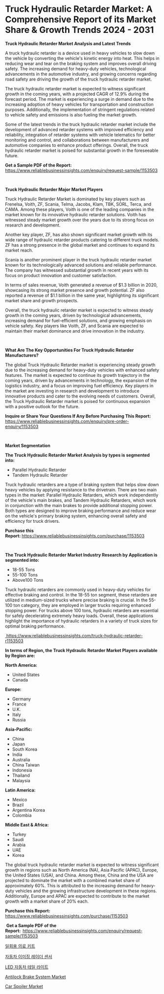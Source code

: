 <p><h1>Truck Hydraulic Retarder Market: A Comprehensive Report of its Market Share & Growth Trends 2024 - 2031</h1></p><p><strong>Truck Hydraulic Retarder Market Analysis and Latest Trends</strong></p>
<p><p>A truck hydraulic retarder is a device used in heavy vehicles to slow down the vehicle by converting the vehicle's kinetic energy into heat. This helps in reducing wear and tear on the braking system and improves overall driving safety. The increasing demand for heavy-duty vehicles, technological advancements in the automotive industry, and growing concerns regarding road safety are driving the growth of the truck hydraulic retarder market.</p><p>The truck hydraulic retarder market is expected to witness significant growth in the coming years, with a projected CAGR of 12.9% during the forecast period. The market is experiencing a surge in demand due to the increasing adoption of heavy vehicles for transportation and construction purposes. Additionally, the implementation of stringent regulations related to vehicle safety and emissions is also fueling the market growth.</p><p>Some of the latest trends in the truck hydraulic retarder market include the development of advanced retarder systems with improved efficiency and reliability, integration of retarder systems with vehicle telematics for better monitoring and control, and collaborations between manufacturers and automotive companies to enhance product offerings. Overall, the truck hydraulic retarder market is poised for substantial growth in the foreseeable future.</p></p>
<p><strong>Get a Sample PDF of the Report:&nbsp;</strong> <a href="https://www.reliablebusinessinsights.com/enquiry/request-sample/1153503">https://www.reliablebusinessinsights.com/enquiry/request-sample/1153503</a></p>
<p>&nbsp;</p>
<p><strong>Truck Hydraulic Retarder Major Market Players</strong></p>
<p><p>Truck Hydraulic Retarder Market is dominated by key players such as Frenelsa, Voith, ZF, Scania, Telma, Jacobs, Klam, TBK, SORL, Terca, and CAMA. Among these players, Voith is one of the leading companies in the market known for its innovative hydraulic retarder solutions. Voith has witnessed steady market growth over the years due to its strong focus on research and development.</p><p>Another key player, ZF, has also shown significant market growth with its wide range of hydraulic retarder products catering to different truck models. ZF has a strong presence in the global market and continues to expand its market reach.</p><p>Scania is another prominent player in the truck hydraulic retarder market known for its technologically advanced solutions and reliable performance. The company has witnessed substantial growth in recent years with its focus on product innovation and customer satisfaction.</p><p>In terms of sales revenue, Voith generated a revenue of $1.3 billion in 2020, showcasing its strong market presence and growth potential. ZF also reported a revenue of $1.1 billion in the same year, highlighting its significant market share and growth prospects.</p><p>Overall, the truck hydraulic retarder market is expected to witness steady growth in the coming years, driven by technological advancements, increasing demand for fuel-efficient solutions, and growing emphasis on vehicle safety. Key players like Voith, ZF, and Scania are expected to maintain their market dominance and drive innovation in the industry.</p></p>
<p>&nbsp;</p>
<p><strong>What Are The Key Opportunities For Truck Hydraulic Retarder Manufacturers?</strong></p>
<p><p>The global Truck Hydraulic Retarder market is experiencing steady growth due to the increasing demand for heavy-duty vehicles with enhanced safety features. The market is expected to continue its growth trajectory in the coming years, driven by advancements in technology, the expansion of the logistics industry, and a focus on improving fuel efficiency. Key players in the market are investing in research and development to introduce innovative products and cater to the evolving needs of customers. Overall, the Truck Hydraulic Retarder market is poised for continuous expansion with a positive outlook for the future.</p></p>
<p><strong>Inquire or Share Your Questions If Any Before Purchasing This Report:</strong> <a href="https://www.reliablebusinessinsights.com/enquiry/pre-order-enquiry/1153503">https://www.reliablebusinessinsights.com/enquiry/pre-order-enquiry/1153503</a></p>
<p>&nbsp;</p>
<p><strong>Market Segmentation</strong></p>
<p><strong>The Truck Hydraulic Retarder Market Analysis by types is segmented into:</strong></p>
<p><ul><li>Parallel Hydraulic Retarder</li><li>Tandem Hydraulic Retarder</li></ul></p>
<p><p>Truck hydraulic retarders are a type of braking system that helps slow down heavy vehicles by applying resistance to the drivetrain. There are two main types in the market: Parallel Hydraulic Retarders, which work independently of the vehicle's main brakes, and Tandem Hydraulic Retarders, which work in conjunction with the main brakes to provide additional stopping power. Both types are designed to improve braking performance and reduce wear on the vehicle's primary braking system, enhancing overall safety and efficiency for truck drivers.</p></p>
<p><strong>Purchase this Report:&nbsp;</strong><a href="https://www.reliablebusinessinsights.com/purchase/1153503">https://www.reliablebusinessinsights.com/purchase/1153503</a></p>
<p>&nbsp;</p>
<p><strong>The Truck Hydraulic Retarder Market Industry Research by Application is segmented into:</strong></p>
<p><ul><li>18-55 Tons</li><li>55-100 Tons</li><li>Above100 Tons</li></ul></p>
<p><p>Truck hydraulic retarders are commonly used in heavy-duty vehicles for effective braking and control. In the 18-55 ton segment, these retarders are utilized in medium-sized trucks where precise braking is crucial. In the 55-100 ton category, they are employed in larger trucks requiring enhanced stopping power. For trucks above 100 tons, hydraulic retarders are essential for safely decelerating extremely heavy loads. Overall, these applications highlight the importance of hydraulic retarders in a variety of truck sizes for optimal braking performance.</p></p>
<p><a href="https://www.reliablebusinessinsights.com/truck-hydraulic-retarder-r1153503">&nbsp;https://www.reliablebusinessinsights.com/truck-hydraulic-retarder-r1153503</a></p>
<p><strong>In terms of Region, the Truck Hydraulic Retarder Market Players available by Region are:</strong></p>
<p>
    <p> <strong> North America: </strong>
        <ul>
            <li>United States</li>
            <li>Canada</li>
        </ul>
        </p> 
    <p> <strong> Europe: </strong>
        <ul>
            <li>Germany</li>
            <li>France</li>
            <li>U.K.</li>
            <li>Italy</li>
            <li>Russia</li>
        </ul>
        </p> 
    <p> <strong> Asia-Pacific: </strong>
        <ul>
            <li>China</li>
            <li>Japan</li>
            <li>South Korea</li>
            <li>India</li>
            <li>Australia</li>
            <li>China Taiwan</li>
            <li>Indonesia</li>
            <li>Thailand</li>
            <li>Malaysia</li>
        </ul>
        </p> 
    <p> <strong> Latin America: </strong>
        <ul>
            <li>Mexico</li>
            <li>Brazil</li>
            <li>Argentina Korea</li>
            <li>Colombia</li>
        </ul>
        </p> 
    <p> <strong> Middle East & Africa: </strong>
        <ul>
            <li>Turkey</li>
            <li>Saudi</li>
            <li>Arabia</li>
            <li>UAE</li>
            <li>Korea</li>
        </ul>
    </p>
    </p>
<p><p>The global truck hydraulic retarder market is expected to witness significant growth in regions such as North America (NA), Asia Pacific (APAC), Europe, the United States (USA), and China. Among these, China and the USA are projected to dominate the market with a combined market share of approximately 60%. This is attributed to the increasing demand for heavy-duty vehicles and the growing infrastructure development in these regions. Additionally, Europe and APAC are expected to contribute to the market growth with a market share of 20% each.</p></p>
<p><strong>Purchase this Report: </strong><a href="https://www.reliablebusinessinsights.com/purchase/1153503">https://www.reliablebusinessinsights.com/purchase/1153503</a></p>
<p>&nbsp;<strong>Get a Sample PDF of the Report:&nbsp;&nbsp;</strong><a href="https://www.reliablebusinessinsights.com/enquiry/request-sample/1153503">https://www.reliablebusinessinsights.com/enquiry/request-sample/1153503</a></p>
<p><strong></strong></p>
<p><p><a href="https://github.com/lzrvbyqzftro57/Market-Research-Report-List-2/blob/main/6982540115141.md">일회용 의료 키트</a></p><p><a href="https://medium.com/@moulafa/%EC%9E%90%EB%8F%99%EC%B0%A8-%EC%9D%B4%EB%AF%B8%EC%A7%95-%EB%A0%88%EC%9D%B4%EB%8D%94-%EC%84%BC%EC%84%9C-%EC%8B%9C%EC%9E%A5-%EA%B7%9C%EB%AA%A8-%EB%B0%8F-%EC%A0%90%EC%9C%A0%EC%9C%A8-%EB%B6%84%EC%84%9D-%EC%84%B1%EC%9E%A5-%ED%8A%B8%EB%A0%8C%EB%93%9C-%EB%B0%8F-%EC%98%88%EC%B8%A1-2024-2031-fad191e079fd">자동차 이미징 레이더 센서</a></p><p><a href="https://medium.com/@bereniceroberts1978/2024%EB%85%84%EB%B6%80%ED%84%B0-2031%EB%85%84%EA%B9%8C%EC%A7%80-led-%EC%9E%90%EB%8F%99%EC%B0%A8-%ED%9B%84%EB%AF%B8%EB%93%B1-%EC%8B%9C%EC%9E%A5-%EC%98%88%EC%B8%A1-%EC%8B%9C%EC%9E%A5-%EB%8F%99%ED%96%A5-%EB%B0%8F-%EC%98%81%ED%96%A5-%EB%B6%84%EC%84%9D-d398c1a064c7">LED 자동차 테일 라이트</a></p><p><a href="https://github.com/pizolina/Market-Research-Report-List-5/blob/main/antilock-brake-system-market.md">Antilock Brake System Market</a></p><p><a href="https://github.com/tamvrosiya/Market-Research-Report-List-4/blob/main/car-spoiler-market.md">Car Spoiler Market</a></p></p>